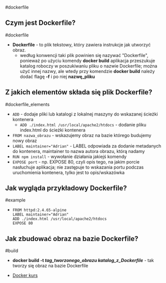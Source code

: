 #dockerfile

## Czym jest Dockerfile?
#dockerfile 
- **Dockerfile** - to plik tekstowy, który zawiera instrukcje jak utworzyć obraz.
	- według konwencji taki plik powinien się nazywać "Dockerfile", ponieważ po użyciu komendy **docker build** aplikacja przeszukuje katalog roboczy w poszukiwaniu pliku o nazwie Dockerfile; można użyć innej nazwy, ale wtedy przy komendzie **docker build** należy dodać flagę **-f** i po niej **nazwę_pliku**

## Z jakich elementów składa się plik Dockerfile?
#dockerfile_elements
- ``ADD`` - dodaje pliki lub katalogi z lokalnej maszyny do wskazanej ścieżki kontenera
	- `ADD ./index.html /usr/local/apache2/htdocs` - dodanie pliku index.html do ścieżki kontenera
- `FROM nazwa_obrazu` - wskazujemy obraz na bazie którego budujemy nowy obraz
- `LABEL maintainer="Adrian"` - LABEL odpowiada za dodanie metadanych do kontenera, maintainer to nazwa autora obrazu, którą nadamy
- `RUN npm install` - wywołanie działania jakiejś komendy
- `EXPOSE port` - np. EXPOSE 80, czyli opis tego, na jakim porcie nasłuchuje aplikacja; nie zastępuje to wskazania portu podczas uruchomienia kontenera, tylko jest to opis/wskazówka

## Jak wygląda przykładowy Dockerfile?
#example
- ```
  FROM httpd:2.4.65-alpine
  LABEL maintainer="Adrian"
  ADD ./index.html /usr/local/apache2/htdocs
  EXPOSE 80
  ```

## Jak zbudować obraz na bazie Dockerfile?
#build
- **docker build -t *tag_tworzonego_obrazu* *katalog_z_Dockerfile*** - tak tworzy się obraz na bazie Dockerfile






- [Docker kurs](https://www.youtube.com/watch?v=WlntE7QUcBY&list=PLj-pbEqbjo6ABYxLDCKqvo3e0flutpbCy&index=4)